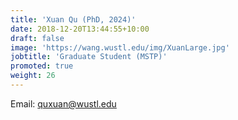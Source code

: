 ```yaml
---
title: 'Xuan Qu (PhD, 2024)'
date: 2018-12-20T13:44:55+10:00
draft: false
image: 'https://wang.wustl.edu/img/XuanLarge.jpg'
jobtitle: 'Graduate Student (MSTP)'
promoted: true
weight: 26
---
```

Email: quxuan@wustl.edu